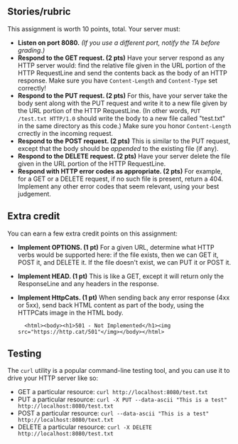 

## Stories/rubric
This assignment is worth 10 points, total. Your server must:

* **Listen on port 8080.** *(If you use a different port, notify the TA before grading.)*
* **Respond to the GET request. (2 pts)** Have your server respond as any HTTP server would: find the relative file given in the URL portion of the HTTP RequestLine and send the contents back as the body of an HTTP response. Make sure you have `Content-Length` and `Content-Type` set correctly!
* **Respond to the PUT request. (2 pts)** For this, have your server take the body sent along with the PUT request and write it to a new file given by the URL portion of the HTTP RequestLine. (In other words, `PUT /test.txt HTTP/1.0` should write the body to a new file called "test.txt" in the same directory as this code.) Make sure you honor `Content-Length` crrectly in the incoming request.
* **Respond to the POST request. (2 pts)** This is similar to the PUT request, except that the body should be *appended* to the existing file (if any).
* **Respond to the DELETE request. (2 pts)** Have your server delete the file given in the URL portion of the HTTP RequestLine.
* **Respond with HTTP error codes as appropriate. (2 pts)** For example, for a GET or a DELETE request, if no such file is present, return a 404. Implement any other error codes that seem relevant, using your best judgement.

## Extra credit

You can earn a few extra credit points on this assignment:

* **Implement OPTIONS. (1 pt)** For a given URL, determine what HTTP verbs would be supported here: if the file exists, then we can GET it, POST it, and DELETE it. If the file doesn't exist, we can PUT it or POST it.
* **Implement HEAD. (1 pt)** This is like a GET, except it will return only the ResponseLine and any headers in the response.
* **Implement HttpCats. (1 pt)** When sending back any error response (4xx or 5xx), send back HTML content as part of the body, using the HTTPCats image in the HTML body.

        <html><body><h1>501 - Not Implemented</h1><img src="https://http.cat/501"</img></body></html>

## Testing
The `curl` utility is a popular command-line testing tool, and you can use it to drive your HTTP server like so:

* GET a particular resource: `curl http://localhost:8080/test.txt`
* PUT a particular resource: `curl -X PUT --data-ascii "This is a test" http://localhost:8080/test.txt`
* POST a particular resource: `curl --data-ascii "This is a test" http://localhost:8080/text.txt`
* DELETE a particular resource: `curl -X DELETE http://localhost:8080/test.txt`

